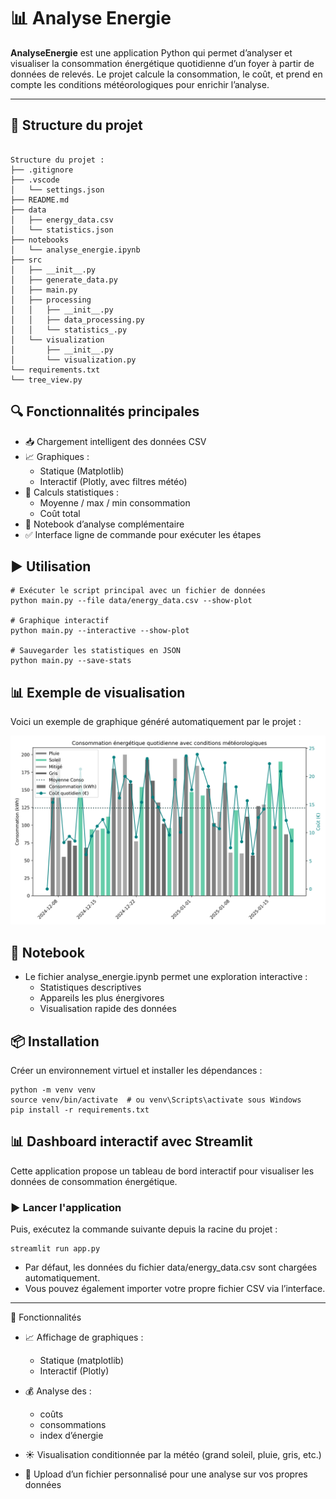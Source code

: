 # 📊 Analyse Energie

**AnalyseEnergie** est une application Python qui permet d’analyser et visualiser la consommation énergétique quotidienne d’un foyer à partir de données de relevés. Le projet calcule la consommation, le coût, et prend en compte les conditions météorologiques pour enrichir l’analyse.

---

## 🧱 Structure du projet

```plaintext

Structure du projet :
├── .gitignore
├── .vscode
│   └── settings.json
├── README.md
├── data
│   ├── energy_data.csv
│   └── statistics.json
├── notebooks
│   └── analyse_energie.ipynb
├── src
│   ├── __init__.py
│   ├── generate_data.py
│   ├── main.py
│   ├── processing
│   │   ├── __init__.py
│   │   ├── data_processing.py
│   │   └── statistics_.py
│   └── visualization
│       ├── __init__.py
│       └── visualization.py
└── requirements.txt
└── tree_view.py
```

## 🔍 Fonctionnalités principales

- 📥 Chargement intelligent des données CSV
- 📈 Graphiques :
  - Statique (Matplotlib)
  - Interactif (Plotly, avec filtres météo)
- 🧮 Calculs statistiques :
  - Moyenne / max / min consommation
  - Coût total
- 🧠 Notebook d’analyse complémentaire
- ✅ Interface ligne de commande pour exécuter les étapes


## ▶️ Utilisation

```plaintext
# Exécuter le script principal avec un fichier de données
python main.py --file data/energy_data.csv --show-plot

# Graphique interactif
python main.py --interactive --show-plot

# Sauvegarder les statistiques en JSON
python main.py --save-stats
```

## 📊 Exemple de visualisation

Voici un exemple de graphique généré automatiquement par le projet :

![Graphique consommation énergétique](images/plot_static.png)

## 🧪 Notebook

- Le fichier analyse_energie.ipynb permet une exploration interactive :
    - Statistiques descriptives
    - Appareils les plus énergivores
    - Visualisation rapide des données

## 📦 Installation
Créer un environnement virtuel et installer les dépendances :
```plaintext
python -m venv venv
source venv/bin/activate  # ou venv\Scripts\activate sous Windows
pip install -r requirements.txt
```

## 📊 Dashboard interactif avec Streamlit

Cette application propose un tableau de bord interactif pour visualiser les données de consommation énergétique.

### ▶️ Lancer l'application

Puis, exécutez la commande suivante depuis la racine du projet :
```plaintext
streamlit run app.py
```
- Par défaut, les données du fichier data/energy_data.csv sont chargées automatiquement.
- Vous pouvez également importer votre propre fichier CSV via l’interface.
---
🧰 Fonctionnalités
- 📈 Affichage de graphiques :

  - Statique (matplotlib)
  - Interactif (Plotly)

- 💰 Analyse des :
  - coûts
  - consommations
  - index d’énergie

- ☀️ Visualisation conditionnée par la météo (grand soleil, pluie, gris, etc.)
- 🔄 Upload d’un fichier personnalisé pour une analyse sur vos propres données